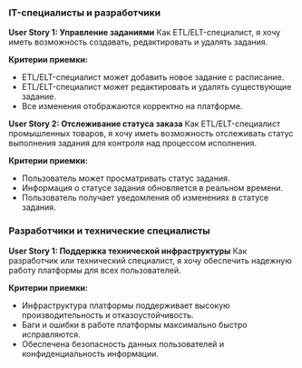 ### IT-специалисты и разработчики

**User Story 1: Управление заданиями**
Как ETL/ELT-специалист, я хочу иметь возможность создавать, редактировать и удалять задания.

**Критерии приемки:**

- ETL/ELT-специалист может добавить новое задание с расписание.
- ETL/ELT-специалист может редактировать и удалять существующие задание.
- Все изменения отображаются корректно на платформе.

**User Story 2: Отслеживание статуса заказа**
Как ETL/ELT-специалист промышленных товаров, я хочу иметь возможность отслеживать статус выполнения задания для контроля над
процессом исполнения.

**Критерии приемки:**

- Пользователь может просматривать статус задания.
- Информация о статусе задания обновляется в реальном времени.
- Пользователь получает уведомления об изменениях в статусе задания.

### Разработчики и технические специалисты

**User Story 1: Поддержка технической инфраструктуры**
Как разработчик или технический специалист, я хочу обеспечить надежную работу платформы для всех пользователей.

**Критерии приемки:**

- Инфраструктура платформы поддерживает высокую производительность и отказоустойчивость.
- Баги и ошибки в работе платформы максимально быстро исправляются.
- Обеспечена безопасность данных пользователей и конфиденциальность информации.

